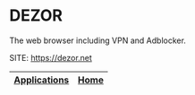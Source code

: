 # DEZOR

 The web browser including VPN and Adblocker.

 SITE: https://dezor.net

 | [Applications](https://portable-linux-apps.github.io/apps.html) | [Home](https://portable-linux-apps.github.io)
 | --- | --- |
